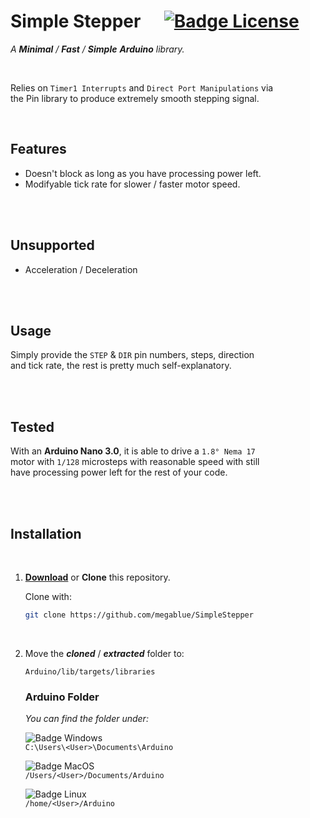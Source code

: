 
# Simple Stepper    [![Badge License]][License]

*A **Minimal** / **Fast** / **Simple** **Arduino** library.*

<br>


Relies on `Timer1 Interrupts` and `Direct Port Manipulations` via <br>
the Pin library to produce extremely smooth stepping signal.







<br>

## Features

- Doesn't block as long as you have processing power left.
- Modifyable tick rate for slower / faster motor speed.

<br>
<br>

## Unsupported

- Acceleration / Deceleration

<br>
<br>

## Usage

Simply provide the `STEP` & `DIR` pin numbers, steps, direction <br>
and tick rate, the rest is pretty much self-explanatory.

<br>
<br>

## Tested

With an **Arduino Nano 3.0**, it is able to drive a `1.8° Nema 17` <br> 
motor with `1/128` microsteps with reasonable speed with still <br>
have processing power left for the rest of your code. 


<br>
<br>

## Installation

<br>

1. **[Download]** or **Clone** this repository.

    Clone with:
  
    ```sh
    git clone https://github.com/megablue/SimpleStepper
    ```
    
    <br>
  
2. Move the ***cloned*** / ***extracted*** folder to:

    ```
    Arduino/lib/targets/libraries
    ```

    ### Arduino Folder

    *You can find the folder under:*

    ![Badge Windows] <br>
    `C:\Users\<User>\Documents\Arduino`

    ![Badge MacOS] <br>
    `/Users/<User>/Documents/Arduino`

    ![Badge Linux] <br>
    `/home/<User>/Arduino`

<br>


<!----------------------------------------------------------------------------->

[Download]: https://github.com/megablue/SimpleStepper/archive/refs/heads/master.zip
[License]: LICENSE

[Badge License]: https://img.shields.io/badge/License-MIT-yellow.svg?style=for-the-badge
[Badge Windows]: https://img.shields.io/badge/Windows-0078D6?style=for-the-badge&logo=Windows&logoColor=white
[Badge Linux]: https://img.shields.io/badge/Linux-10B981?style=for-the-badge&logo=Linux&logoColor=white
[Badge MacOS]: https://img.shields.io/badge/MacOS-lightgray?style=for-the-badge&logo=MacOS&logoColor=white
